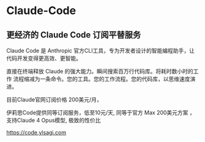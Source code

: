# Claude-Code

## 更经济的 Claude Code 订阅平替服务

Claude Code 是 Anthropic 官方CLI工具，专为开发者设计的智能编程助手，让代码开发变得更高效、更智能。

直接在终端释放 Claude 的强大能力。瞬间搜索百万行代码库。将耗时数小时的工作 流程缩减为一条命令。您的工具。您的工作流程。您的代码库，以思维速度演进。





目前Claude官网订阅价格 200美元/月，

伊莉思Code提供同等订阅服务，低至10元/天, 同等于官方 Max 200美元方案 ，支持Claude 4 Opus模型, 极致的性价比

https://code.ylsagi.com
